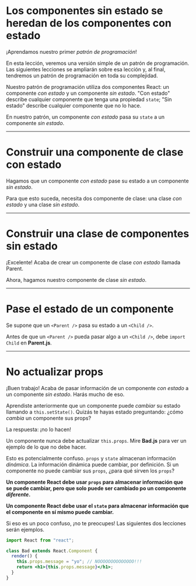 # Los componentes sin estado se heredan de los componentes con estado

¡Aprendamos nuestro primer _patrón de programación_!

En esta lección, veremos una versión simple de un patrón de programación. Las siguientes lecciones se ampliarán sobre esa lección y, al final, tendremos un patrón de programación en toda su complejidad.

Nuestro patrón de programación utiliza dos componentes React: un componente _con estado_ y un componente _sin estado_. "Con estado" describe cualquier componente que tenga una propiedad `state`; "Sin estado" describe cualquier componente que no lo hace.

En nuestro patrón, un componente _con estado_ pasa su `state` a un componente _sin estado_.

---

# Construir una componente de clase con estado

Hagamos que un componente _con estado_ pase su estado a un componente _sin estado_.

Para que esto suceda, necesita dos componente de clase: una clase _con estado_ y una clase _sin estado_.

---

# Construir una clase de componentes sin estado

¡Excelente! Acaba de crear un componente de clase _con estado_ llamada Parent.

Ahora, hagamos nuestro componente de clase _sin estado_.

---

# Pase el estado de un componente

Se supone que un `<Parent />` pasa su estado a un `<Child />`.

Antes de que un `<Parent />` pueda pasar algo a un `<Child />`, debe `import` `Child` en **Parent.js**.

---

# No actualizar props

¡Buen trabajo! Acaba de pasar información de un componente _con estado_ a un componente _sin estado_. Harás mucho de eso.

Aprendiste anteriormente que un componente puede _cambiar_ su estado llamando a `this.setState()`. Quizás te hayas estado preguntando: ¿cómo _cambia_ un componente sus props?

La respuesta: ¡no lo hacen!

Un componente nunca debe actualizar `this.props`. Mire **Bad.js** para ver un ejemplo de lo que no debe hacer.

Esto es potencialmente confuso. `props` y `state` almacenan información _dinámica_. La información dinámica puede cambiar, por definición. Si un componente no puede cambiar sus `props`, ¿para qué sirven los `props`?

**Un componente React debe usar `props` para almacenar información que se puede cambiar, pero que solo puede ser cambiado po un componente _diferente_.**

**Un componente React debe usar el `state` para almacenar información que el componente en sí mismo puede cambiar.**

Si eso es un poco confuso, ¡no te preocupes! Las siguientes dos lecciones serán ejemplos.

```jsx
import React from "react";

class Bad extends React.Component {
  render() {
    this.props.message = "yo"; // NOOOOOOOOOOOOOO!!!
    return <h1>{this.props.message}</h1>;
  }
}
```

